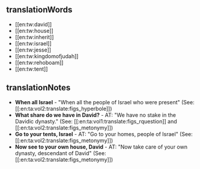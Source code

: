 ## translationWords

* [[en:tw:david]]
* [[en:tw:house]]
* [[en:tw:inherit]]
* [[en:tw:israel]]
* [[en:tw:jesse]]
* [[en:tw:kingdomofjudah]]
* [[en:tw:rehoboam]]
* [[en:tw:tent]]

## translationNotes

* **When all Israel** - "When all the people of Israel who were present" (See: [[:en:ta:vol2:translate:figs_hyperbole]])
* **What share do we have in David?** - AT: "We have no stake in the Davidic dynasty." (See: [[:en:ta:vol1:translate:figs_rquestion]] and [[:en:ta:vol2:translate:figs_metonymy]])
* **Go to your tents, Israel** - AT: "Go to your homes, people of Israel" (See: [[:en:ta:vol2:translate:figs_metonymy]])
* **Now see to your own house, David** - AT: "Now take care of your own dynasty, descendant of David" (See: [[:en:ta:vol2:translate:figs_metonymy]])
